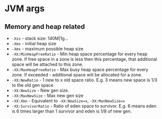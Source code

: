 # JVM args

## Memory and heap related

- `-Xss` - stack size: 140M|1g...
- `-Xms` - initial heap size
- `-Xmx` - maximum possible heap size
- `-XX:MinHeapFreeRatio` - Min heap space percentage for every heap zone. If free space in a zone is less then this percentage, that additional space will be attached to this zone.
- `-XX:MaxHeapFreeRatio` - Max busy heap space percentage for every zone. If exceeded - additional space will be allocated for a zone.
- `-XX:NewRatio` - 1 new to x old space ratio. E.g. 3 means new space is 1/3 to the old gen space
- `-XX:NewSize` - New gen size.
- `-XX:MaxNewSize` - Max new gen size
- `-XX:Xmn` - Equivalent to `-XX:NewSize=x`, `-XX:ManNewSize=x`
- `-XX:SurvivorRatio` - Ratio of eden space to survivor. E.g. 6 means eden is 6 times larger than 1 survivor and eden is 1/8 of new gen.
